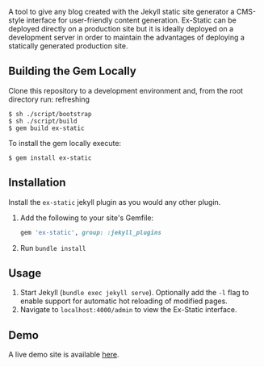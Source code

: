 A tool to give any blog created with the Jekyll static site generator a CMS-style interface for user-friendly content generation. Ex-Static can be deployed directly on a production site but it is ideally deployed on a development server in order to maintain the advantages of deploying a statically generated production site.

## Building the Gem Locally

Clone this repository to a development environment and, from the root directory run:
refreshing

```console
$ sh ./script/bootstrap
$ sh ./script/build
$ gem build ex-static
```

To install the gem locally execute:

```console
$ gem install ex-static
```

## Installation

Install the `ex-static` jekyll plugin as you would any other plugin.

1. Add the following to your site's Gemfile:

    ```ruby
    gem 'ex-static', group: :jekyll_plugins
    ```

2. Run `bundle install`

## Usage

1. Start Jekyll (`bundle exec jekyll serve`). Optionally add the `-l` flag to enable support for automatic hot reloading of modified pages.
2. Navigate to `localhost:4000/admin` to view the Ex-Static interface.

## Demo

A live demo site is available [here](https://office.johannabearman.duckdns.org).
